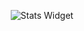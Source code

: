 <p align="center">
  <img src="[![My GitHub Streak](https://github-readme-streak-stats.herokuapp.com/?user=Mykyta-G&theme=radical)](https://git.io/streak-stats)" alt="Stats Widget"/>
</p>
